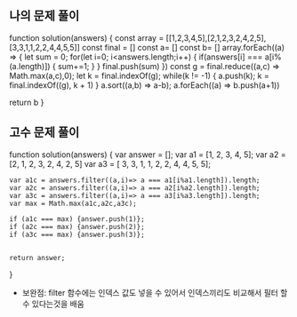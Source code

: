 <h2>나의 문제 풀이</h2>

function solution(answers) {
  const array = [[1,2,3,4,5],[2,1,2,3,2,4,2,5],[3,3,1,1,2,2,4,4,5,5]]
  const final = []
  const a= []
  const b= []
  array.forEach((a) => {
      let sum = 0;
      for(let i=0; i<answers.length;i++) {
          if(answers[i] === a[i%(a.length)]) {
              sum+=1;
          }
      }
      final.push(sum)
  })
  const g = final.reduce((a,c) => Math.max(a,c),0);
  let k = final.indexOf(g);
  while(k != -1) {
    a.push(k);
    k = final.indexOf((g), k + 1)
  }
  a.sort((a,b) => a-b);
  a.forEach((a) => b.push(a+1))
  
  
  return b
}


<h2>고수 문제 풀이</h2>

function solution(answers) {
    var answer = [];
    var a1 = [1, 2, 3, 4, 5];
    var a2 = [2, 1, 2, 3, 2, 4, 2, 5]
    var a3 = [ 3, 3, 1, 1, 2, 2, 4, 4, 5, 5];

    var a1c = answers.filter((a,i)=> a === a1[i%a1.length]).length;
    var a2c = answers.filter((a,i)=> a === a2[i%a2.length]).length;
    var a3c = answers.filter((a,i)=> a === a3[i%a3.length]).length;
    var max = Math.max(a1c,a2c,a3c);

    if (a1c === max) {answer.push(1)};
    if (a2c === max) {answer.push(2)};
    if (a3c === max) {answer.push(3)};


    return answer;
}

- 보완점: filter 함수에는 인덱스 값도 넣을 수 있어서 인덱스끼리도 비교해서 필터 할 수 있다는것을 배움
